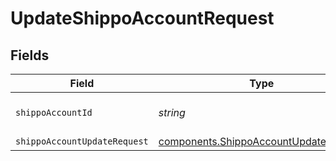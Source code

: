 # UpdateShippoAccountRequest


## Fields

| Field                                                                                          | Type                                                                                           | Required                                                                                       | Description                                                                                    |
| ---------------------------------------------------------------------------------------------- | ---------------------------------------------------------------------------------------------- | ---------------------------------------------------------------------------------------------- | ---------------------------------------------------------------------------------------------- |
| `shippoAccountId`                                                                              | *string*                                                                                       | :heavy_check_mark:                                                                             | Object ID of the ShippoAccount                                                                 |
| `shippoAccountUpdateRequest`                                                                   | [components.ShippoAccountUpdateRequest](../../models/components/shippoaccountupdaterequest.md) | :heavy_minus_sign:                                                                             | N/A                                                                                            |